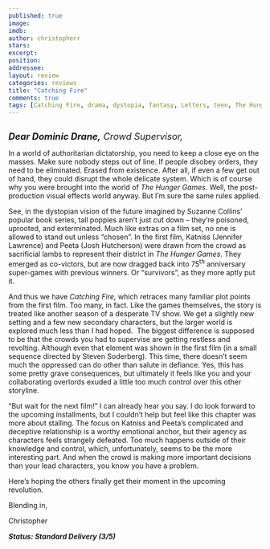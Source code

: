 ```yaml
---
published: true
image: 
imdb: 
author: christopherr 
stars: 
excerpt: 
position: 
addressee: 
layout: review
categories: reviews
title: "Catching Fire"
comments: true
tags: [Catching Fire, drama, dystopia, fantasy, Letters, teen, The Hunger Games]
---
```

<div><p><span class="full-image-block ssNonEditable"><span><a href="/letters/2013/11/21/catching-fire.html"><img src="http://static.squarespace.com/static/5005f6bcc4aa41161b33e89e/5329cf1fe4b07c068ebf74de/5329cf1fe4b07c068ebf790c/1385090490075/Catching%20Fire.jpg" alt="" /></a></span></span></p>
<p class="Body"><em><span style="font-size:130%;"><strong>Dear Dominic Drane,</strong> Crowd Supervisor,</span></em></p>
<p class="Body">In a world of authoritarian dictatorship, you need to keep a close eye on the masses. Make sure nobody steps out of line. If people disobey orders, they need to be eliminated. Erased from existence. After all, if even a few get out of hand, they could disrupt the whole delicate system. Which is of course why you were brought into the world of <em>The Hunger Games</em>. Well, the post-production visual effects world anyway. But I&rsquo;m sure the same rules applied.</p>
<p class="Body">See, in the dystopian vision of the future imagined by Suzanne Collins&rsquo; popular book series, tall poppies aren&rsquo;t just cut down &ndash; they&rsquo;re poisoned, uprooted, and exterminated. Much like extras on a film set, no one is allowed to stand out unless &ldquo;chosen&rdquo;. In the first film, Katniss (Jennifer Lawrence) and Peeta (Josh Hutcherson) were drawn from the crowd as sacrificial lambs to represent their district in <em>The Hunger Games</em>. They emerged as co-victors, but are now dragged back into 75<sup>th</sup> anniversary super-games with previous winners. Or &ldquo;survivors&rdquo;, as they more aptly put it.</p>
<p class="Body">And thus we have <em>Catching Fire, </em>which retraces many familiar plot points from the first film. Too many, in fact. Like the games themselves, the story is treated like another season of a desperate TV show. We get a slightly new setting and a few new secondary characters, but the larger world is explored much less than I had hoped.&nbsp; The biggest difference is supposed to be that the crowds you had to supervise are getting restless and revolting. Although even that element was shown in the first film (in a small sequence directed by Steven Soderberg). This time, there doesn&rsquo;t seem much the oppressed can do other than salute in defiance. Yes, this has some pretty grave consequences, but ultimately it feels like you and your collaborating overlords exuded a little too much control over this other storyline.</p>
<p class="Body">&ldquo;But wait for the next film!&rdquo; I can already hear you say. I do look forward to the upcoming installments, but I couldn&rsquo;t help but feel like this chapter was more about stalling. The focus on Katniss and Peeta&rsquo;s complicated and deceptive relationship is a worthy emotional anchor, but their agency as characters feels strangely defeated. Too much happens outside of their knowledge and control, which, unfortunately, seems to be the more interesting part. And when the crowd is making more important decisions than your lead characters, you know you have a problem.</p>
<p class="Body">Here&rsquo;s hoping the others finally get their moment in the upcoming revolution.</p>
<p class="Body">Blending in,</p>
<p class="Body">Christopher</p>
<p class="Body"><strong><em>Status: Standard Delivery (3/5)</em></strong></p></div>
